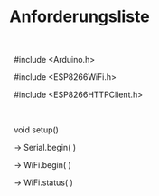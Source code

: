 # Anforderungsliste
&nbsp;

&nbsp; #include <Arduino.h>

&nbsp; #include <ESP8266WiFi.h>

&nbsp; #include <ESP8266HTTPClient.h>

&nbsp;

&nbsp; void setup()

&nbsp;  -> Serial.begin( ) 

&nbsp;  -> WiFi.begin( ) 

&nbsp;  -> WiFi.status( ) 

&nbsp;

&nbsp;

&nbsp;

&nbsp;
  
